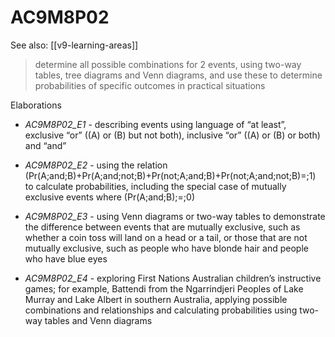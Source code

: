 
# AC9M8P02 

See also: [[v9-learning-areas]]

> determine all possible combinations for 2 events, using two-way tables, tree diagrams and Venn diagrams, and use these to determine probabilities of specific outcomes in practical situations

Elaborations


- _AC9M8P02_E1_ - describing events using language of “at least”, exclusive “or” (\(A\) or \(B\) but not both), inclusive “or” (\(A\) or \(B\) or both) and “and”

- _AC9M8P02_E2_ - using the relation \(Pr(A\;and\;B)+Pr(A\;and\;not\;B)+Pr(not\;A\;and\;B)+Pr(not\;A\;and\;not\;B)=\;1\) to calculate probabilities, including the special case of mutually exclusive events where \(Pr(A\;and\;B)\;=\;0\)

- _AC9M8P02_E3_ - using Venn diagrams or two-way tables to demonstrate the difference between events that are mutually exclusive, such as whether a coin toss will land on a head or a tail, or those that are not mutually exclusive, such as people who have blonde hair and people who have blue eyes

- _AC9M8P02_E4_ - exploring First Nations Australian children’s instructive games; for example, Battendi from the Ngarrindjeri Peoples of Lake Murray and Lake Albert in southern Australia, applying possible combinations and relationships and calculating probabilities using two-way tables and Venn diagrams
